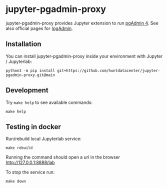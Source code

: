 # jupyter-pgadmin-proxy

jupyter-pgadmin-proxy provides Jupyter extension to run [pgAdmin 4](https://pypi.org/project/pgadmin4/). See also official pages for ([pgAdmin](https://www.pgadmin.org/).

## Installation

You can install jupyter-pgadmin-proxy inside your environment with Jupyter / Jupyterlab:

```
python3 -m pip install git+https://github.com/huntdatacenter/jupyter-pgadmin-proxy.git@main
```

## Development

Try `make help` to see available commands:

```
make help
```

## Testing in docker

Run/rebuild local Jupyterlab service:

```
make rebuild
```

Running the command should open a url in the browser http://127.0.0.1:8888/lab

To stop the service run:
```
make down
```


